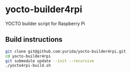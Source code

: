 # yocto-builder4rpi
YOCTO builder script for Raspberry Pi

## Build instructions

```bash
git clone git@github.com:yurida/yocto-builder4rpi.git
cd yocto-builder4rpi
git submodule update --init --recursive
./yocto4rpi-build.sh
```
